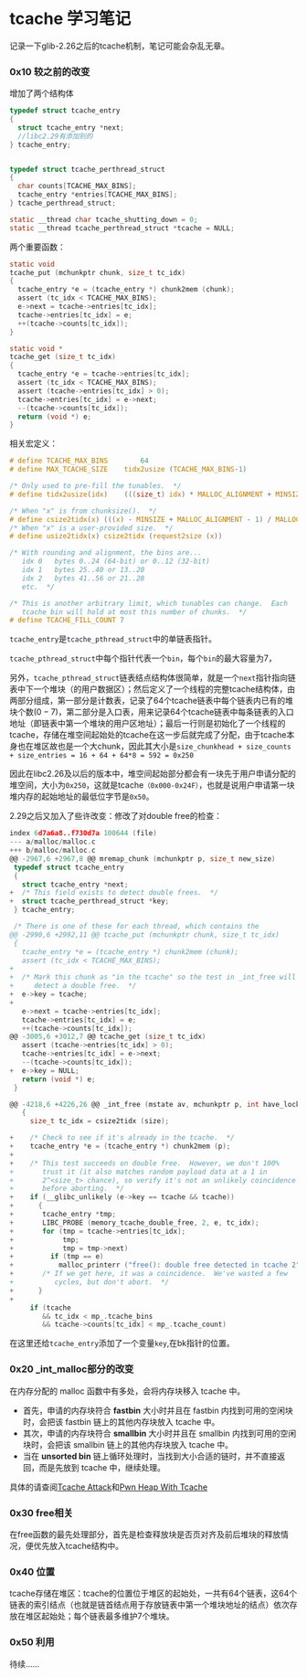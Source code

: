 # tcache 学习笔记

记录一下glib-2.26之后的tcache机制，笔记可能会杂乱无章。

### 0x10 较之前的改变

增加了两个结构体

```c
typedef struct tcache_entry
{
  struct tcache_entry *next;
  //libc2.29有添加别的
} tcache_entry;


typedef struct tcache_perthread_struct
{
  char counts[TCACHE_MAX_BINS];
  tcache_entry *entries[TCACHE_MAX_BINS];
} tcache_perthread_struct;

static __thread char tcache_shutting_down = 0;
static __thread tcache_perthread_struct *tcache = NULL;
```

两个重要函数：

```c
static void
tcache_put (mchunkptr chunk, size_t tc_idx)
{
  tcache_entry *e = (tcache_entry *) chunk2mem (chunk);
  assert (tc_idx < TCACHE_MAX_BINS);
  e->next = tcache->entries[tc_idx];
  tcache->entries[tc_idx] = e;
  ++(tcache->counts[tc_idx]);
}

static void *
tcache_get (size_t tc_idx)
{
  tcache_entry *e = tcache->entries[tc_idx];
  assert (tc_idx < TCACHE_MAX_BINS);
  assert (tcache->entries[tc_idx] > 0);
  tcache->entries[tc_idx] = e->next;
  --(tcache->counts[tc_idx]);
  return (void *) e;
}
```

相关宏定义：

```c
# define TCACHE_MAX_BINS		64
# define MAX_TCACHE_SIZE	tidx2usize (TCACHE_MAX_BINS-1)

/* Only used to pre-fill the tunables.  */
# define tidx2usize(idx)	(((size_t) idx) * MALLOC_ALIGNMENT + MINSIZE - SIZE_SZ)

/* When "x" is from chunksize().  */
# define csize2tidx(x) (((x) - MINSIZE + MALLOC_ALIGNMENT - 1) / MALLOC_ALIGNMENT)
/* When "x" is a user-provided size.  */
# define usize2tidx(x) csize2tidx (request2size (x))

/* With rounding and alignment, the bins are...
   idx 0   bytes 0..24 (64-bit) or 0..12 (32-bit)
   idx 1   bytes 25..40 or 13..20
   idx 2   bytes 41..56 or 21..28
   etc.  */

/* This is another arbitrary limit, which tunables can change.  Each
   tcache bin will hold at most this number of chunks.  */
# define TCACHE_FILL_COUNT 7
```

`tcache_entry`是`tcache_pthread_struct`中的单链表指针。

`tcache_pthread_struct`中每个指针代表一个`bin`，每个`bin`的最大容量为$7$，

另外，`tcache_pthread_struct`链表结点结构体很简单，就是一个`next`指针指向链表中下一个堆块（的用户数据区）；然后定义了一个线程的完整tcache结构体，由两部分组成，第一部分是计数表，记录了$64$个tcache链表中每个链表内已有的堆块个数$(0-7)$，第二部分是入口表，用来记录$64$个tcache链表中每条链表的入口地址（即链表中第一个堆块的用户区地址）；最后一行则是初始化了一个线程的tcache，存储在堆空间起始处的tcache在这一步后就完成了分配，由于tcache本身也在堆区故也是一个大chunk，因此其大小是`size_chunkhead + size_counts + size_entries = 16 + 64 + 64*8 = 592 = 0x250​`

因此在libc2.26及以后的版本中，堆空间起始部分都会有一块先于用户申请分配的堆空间，大小为`0x250`，这就是tcache`（0x000-0x24F）`，也就是说用户申请第一块堆内存的起始地址的最低位字节是`0x50`。

2.29之后又加入了些许改变：修改了对double free的检查：

```c
index 6d7a6a8..f730d7a 100644 (file)
--- a/malloc/malloc.c
+++ b/malloc/malloc.c
@@ -2967,6 +2967,8 @@ mremap_chunk (mchunkptr p, size_t new_size)
 typedef struct tcache_entry
 {
   struct tcache_entry *next;
+  /* This field exists to detect double frees.  */
+  struct tcache_perthread_struct *key;
 } tcache_entry;

 /* There is one of these for each thread, which contains the
@@ -2990,6 +2992,11 @@ tcache_put (mchunkptr chunk, size_t tc_idx)
 {
   tcache_entry *e = (tcache_entry *) chunk2mem (chunk);
   assert (tc_idx < TCACHE_MAX_BINS);
+
+  /* Mark this chunk as "in the tcache" so the test in _int_free will
+     detect a double free.  */
+  e->key = tcache;
+
   e->next = tcache->entries[tc_idx];
   tcache->entries[tc_idx] = e;
   ++(tcache->counts[tc_idx]);
@@ -3005,6 +3012,7 @@ tcache_get (size_t tc_idx)
   assert (tcache->entries[tc_idx] > 0);
   tcache->entries[tc_idx] = e->next;
   --(tcache->counts[tc_idx]);
+  e->key = NULL;
   return (void *) e;
 }

@@ -4218,6 +4226,26 @@ _int_free (mstate av, mchunkptr p, int have_lock)
   {
     size_t tc_idx = csize2tidx (size);

+    /* Check to see if it's already in the tcache.  */
+    tcache_entry *e = (tcache_entry *) chunk2mem (p);
+
+    /* This test succeeds on double free.  However, we don't 100%
+       trust it (it also matches random payload data at a 1 in
+       2^<size_t> chance), so verify it's not an unlikely coincidence
+       before aborting.  */
+    if (__glibc_unlikely (e->key == tcache && tcache))
+      {
+       tcache_entry *tmp;
+       LIBC_PROBE (memory_tcache_double_free, 2, e, tc_idx);
+       for (tmp = tcache->entries[tc_idx];
+            tmp;
+            tmp = tmp->next)
+         if (tmp == e)
+           malloc_printerr ("free(): double free detected in tcache 2");
+       /* If we get here, it was a coincidence.  We've wasted a few
+          cycles, but don't abort.  */
+      }
+
     if (tcache
        && tc_idx < mp_.tcache_bins
        && tcache->counts[tc_idx] < mp_.tcache_count)
```

在这里还给`tcache_entry`添加了一个变量`key`,在bk指针的位置。

### 0x20 _int_malloc部分的改变

在内存分配的 malloc 函数中有多处，会将内存块移入 tcache 中。

- 首先，申请的内存块符合 **fastbin** 大小时并且在 fastbin 内找到可用的空闲块时，会把该 fastbin 链上的其他内存块放入 tcache 中。
- 其次，申请的内存块符合 **smallbin** 大小时并且在 smallbin 内找到可用的空闲块时，会把该 smallbin 链上的其他内存块放入 tcache 中。
- 当在 **unsorted bin** 链上循环处理时，当找到大小合适的链时，并不直接返回，而是先放到 tcache 中，继续处理。

具体的请查阅[Tcache Attack](https://ctf-wiki.github.io/ctf-wiki/pwn/linux/glibc-heap/tcache_attack-zh/#0x02-tcache-usage)和[Pwn Heap With Tcache](https://www.secpulse.com/archives/71958.html)

### 0x30 free相关

在free函数的最先处理部分，首先是检查释放块是否页对齐及前后堆块的释放情况，便优先放入tcache结构中。

### 0x40 位置

tcache存储在堆区：tcache的位置位于堆区的起始处，一共有64个链表，这64个链表的索引结点（也就是链首结点用于存放链表中第一个堆块地址的结点）依次存放在堆区起始处；每个链表最多维护7个堆块。

### 0x50 利用

待续……